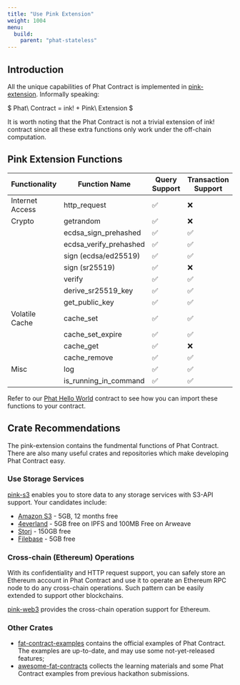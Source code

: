 ```yaml
---
title: "Use Pink Extension"
weight: 1004
menu:
  build:
    parent: "phat-stateless"
---
```


## Introduction

All the unique capabilities of Phat Contract is implemented in [pink-extension](https://github.com/Phala-Network/phala-blockchain/tree/master/crates/pink). Informally speaking:

$ Phat\ Contract = ink! + Pink\ Extension $

It is worth noting that the Phat Contract is not a trivial extension of ink! contract since all these extra functions only work under the off-chain computation.

## Pink Extension Functions

| Functionality   | Function Name          | Query Support | Transaction Support |
| --------------- | ---------------------- | ------------- | ------------------- |
| Internet Access | http_request           | ✅             | ❌                   |
| Crypto          | getrandom              | ✅             | ❌                   |
|                 | ecdsa_sign_prehashed   | ✅             | ✅                   |
|                 | ecdsa_verify_prehashed | ✅             | ✅                   |
|                 | sign (ecdsa/ed25519)   | ✅             | ✅                   |
|                 | sign (sr25519)         | ✅             | ❌                   |
|                 | verify                 | ✅             | ✅                   |
|                 | derive_sr25519_key     | ✅             | ✅                   |
|                 | get_public_key         | ✅             | ✅                   |
| Volatile Cache  | cache_set              | ✅             | ✅                   |
|                 | cache_set_expire       | ✅             | ✅                   |
|                 | cache_get              | ✅             | ❌                   |
|                 | cache_remove           | ✅             | ✅                   |
| Misc            | log                    | ✅             | ✅                   |
|                 | is_running_in_command  | ✅             | ✅                   |

Refer to our [Phat Hello World](https://github.com/Phala-Network/phat-hello) contract to see how you can import these functions to your contract.


## Crate Recommendations

The pink-extension contains the fundmental functions of Phat Contract. There are also many useful crates and repositories which make developing Phat Contract easy.

### Use Storage Services

[pink-s3](https://crates.io/crates/pink-s3) enables you to store data to any storage services with S3-API support. Your candidates include:
- [Amazon S3](https://aws.amazon.com/s3/) - 5GB, 12 months free
- [4everland](https://www.4everland.org/bucket/) - 5GB free on IPFS and 100MB Free on Arweave
- [Storj](https://www.storj.io/) - 150GB free
- [Filebase](https://filebase.com/) - 5GB free

### Cross-chain (Ethereum) Operations

With its confidentiality and HTTP request support, you can safely store an Ethereum account in Phat Contract and use it to operate an Ethereum RPC node to do any cross-chain operations. Such pattern can be easily extended to support other blockchains.

[pink-web3](https://crates.io/crates/pink-web3) provides the cross-chain operation support for Ethereum.

### Other Crates

- [fat-contract-examples](https://github.com/Phala-Network/fat-contract-examples) contains the official examples of Phat Contract. The examples are up-to-date, and may use some not-yet-released features;
- [awesome-fat-contracts](https://github.com/Phala-Network/awesome-fat-contracts) collects the learning materials and some Phat Contract examples from previous hackathon submissions.
